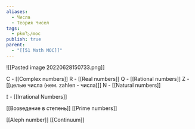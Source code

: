 ```yaml
---
aliases:
  - Числа
  - Теория Чисел
tags:
  - pkm🏷/moc
publish: true
parent:
  - "[[51 Math MOC]]"
---
```

![[Pasted image 20220628150733.png]]


C - [[Complex numbers]]
R - [[Real numbers]]
Q - [[Rational numbers]]
Z - [[целые числа (нем. zahlen - числа)]]
N - [[Natural numbers]]

$\mathbb{I}$ - [[Irrational Numbers]]

[[Возведение в степень]]
[[Prime numbers]]


[[Aleph number]]
[[Continuum]]